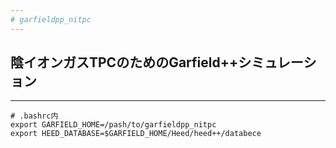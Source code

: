 ```yaml
---
# garfieldpp_nitpc
---
```


## 陰イオンガスTPCのためのGarfield++シミュレーション

---

```
# .bashrc内
export GARFIELD_HOME=/pash/to/garfieldpp_nitpc
export HEED_DATABASE=$GARFIELD_HOME/Heed/heed++/databece
```
